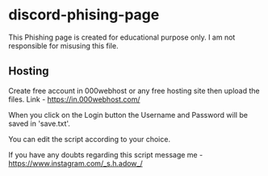 # discord-phising-page


This Phishing page is created for educational purpose only.
I am not responsible for misusing this file.


Hosting
-------

Create free account in 000webhost or any free hosting site then upload the files.
Link - https://in.000webhost.com/


When you click on the Login button the Username and Password will be saved in 'save.txt'.

You can edit the script according to your choice.

If you have any doubts regarding this script message me - https://www.instagram.com/_s.h.adow_/
